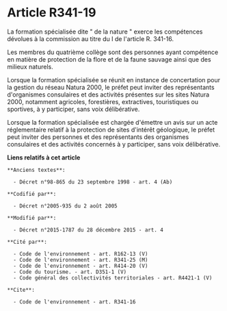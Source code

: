 # Article R341-19

La formation spécialisée dite " de la nature " exerce les compétences dévolues à la commission au titre du I de l'article R.
341-16. 

Les membres du quatrième collège sont des personnes ayant compétence en matière de protection de la flore et de la faune
sauvage ainsi que des milieux naturels. 

Lorsque la formation spécialisée se réunit en instance de concertation pour la gestion du réseau Natura 2000, le préfet peut
inviter des représentants d'organismes consulaires et des activités présentes sur les sites Natura 2000, notamment agricoles,
forestières, extractives, touristiques ou sportives, à y participer, sans voix délibérative.

Lorsque la formation spécialisée est chargée d'émettre un avis sur un acte réglementaire relatif à la protection de sites
d'intérêt géologique, le préfet peut inviter des personnes et des représentants des organismes consulaires et des activités
concernés à y participer, sans voix délibérative.

**Liens relatifs à cet article**

	**Anciens textes**:

	  - Décret n°98-865 du 23 septembre 1998 - art. 4 (Ab)

	**Codifié par**:

	  - Décret n°2005-935 du 2 août 2005

	**Modifié par**:

	  - Décret n°2015-1787 du 28 décembre 2015 - art. 4

	**Cité par**:

	  - Code de l'environnement - art. R162-13 (V)
	  - Code de l'environnement - art. R341-25 (M)
	  - Code de l'environnement - art. R414-20 (V)
	  - Code du tourisme. - art. D351-1 (V)
	  - Code général des collectivités territoriales - art. R4421-1 (V)

	**Cite**:

	  - Code de l'environnement - art. R341-16
